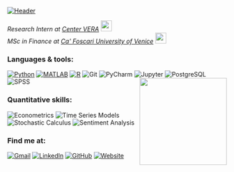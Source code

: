 [![Header](https://raw.githubusercontent.com/dang-trung/dang-trung/master/assets/intro.gif)](https://dang-trung.github.io/)

_Research Intern at [Center VERA](https://www.unive.it/pag/35190/)_ <img src="https://media.giphy.com/media/l1J9RFoDzCDrkqtEc/giphy.gif" width="25">  
_MSc in Finance at [Ca' Foscari University of Venice](https://www.unive.it/pag/13526/)_ <img src="https://raw.githubusercontent.com/dang-trung/dang-trung/master/assets/graduation.gif" width="25">

### Languages & tools:

[![Python](https://img.shields.io/badge/-Python-white?&logo=python&logoColor=blue)](https://github.com/dang-trung?tab=repositories&q=&type=&language=python)
[![MATLAB](https://img.shields.io/badge/-MATLAB-white?&logo=Mathworks&logoColor=ffa500)](https://github.com/dang-trung?tab=repositories&q=&type=&language=matlab)
[![R](https://img.shields.io/badge/-R-white?&logo=R&logoColor=blue)](https://github.com/dang-trung?tab=repositories&q=&type=&language=r)
![Git](https://img.shields.io/badge/-Git-fff?&logo=git&style=flat)
![PyCharm](https://img.shields.io/badge/-PyCharm-fff?&logo=pycharm&style=flat&logoColor=black)
![Jupyter](https://img.shields.io/badge/-Jupyter-fff?&logo=jupyter&style=flat)
![PostgreSQL](https://img.shields.io/badge/-PostgreSQL-white?&logo=PostgreSQL&logoColor=336791)
![SPSS](https://img.shields.io/badge/-SPSS-white?&logo=IBM&logoColor=blue)
<img align='right' src= "https://media.giphy.com/media/du3J3cXyzhj75IOgvA/giphy.gif" width="200">

### Quantitative skills:

![Econometrics](https://img.shields.io/badge/-📕%20Econometrics-white)
![Time Series Models](https://img.shields.io/badge/-📉%20Time%20Series%20Models-white)
![Stochastic Calculus](https://img.shields.io/badge/-📚%20Stochastic%20Calculus-white)
![Sentiment Analysis](https://img.shields.io/badge/-💬%20Sentiment%20Analysis-white)

### Find me at:
[![Gmail](https://img.shields.io/badge/-Gmail-white.svg?&logo=gmail&logoColor=)](mailto:dangtrung@gmail.com)
[![LinkedIn](https://img.shields.io/badge/-LinkedIn-white.svg?&logo=linkedin&logoColor=blue)](https://linkedin.com/in/dang-trung)
[![GitHub](https://img.shields.io/badge/-GitHub-white.svg?&logo=github&logoColor=black)](https://github.com/dang-trung/)
[![Website](https://img.shields.io/badge/-⭐%20Website-white)](https://dang-trung.github.io/)
